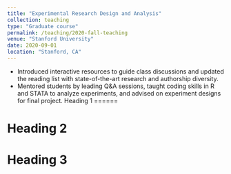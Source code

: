 ```yaml
---
title: "Experimental Research Design and Analysis"
collection: teaching
type: "Graduate course"
permalink: /teaching/2020-fall-teaching
venue: "Stanford University"
date: 2020-09-01
location: "Stanford, CA"
---
```


- Introduced interactive resources to guide class discussions and updated the reading list with
state-of-the-art research and authorship diversity.
- Mentored students by leading Q&A sessions, taught coding skills in R and STATA to analyze
experiments, and advised on experiment designs for final project.
Heading 1
======

Heading 2
======

Heading 3
======